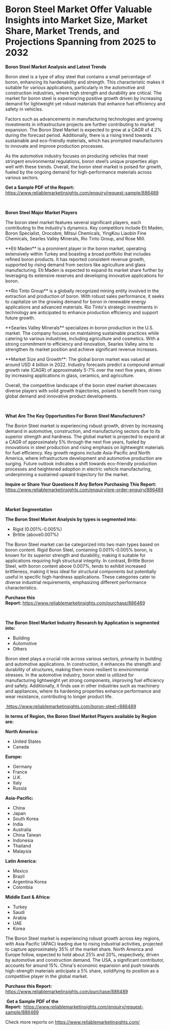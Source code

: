 <p><h1>Boron Steel Market Offer Valuable Insights into Market Size, Market Share, Market Trends, and Projections Spanning from 2025 to 2032</h1></p><p><strong>Boron Steel Market Analysis and Latest Trends</strong></p>
<p><p>Boron steel is a type of alloy steel that contains a small percentage of boron, enhancing its hardenability and strength. This characteristic makes it suitable for various applications, particularly in the automotive and construction industries, where high strength and durability are critical. The market for boron steel is experiencing positive growth driven by increasing demand for lightweight yet robust materials that enhance fuel efficiency and safety in vehicles.</p><p>Factors such as advancements in manufacturing technologies and growing investments in infrastructure projects are further contributing to market expansion. The Boron Steel Market is expected to grow at a CAGR of 4.2% during the forecast period. Additionally, there is a rising trend towards sustainable and eco-friendly materials, which has prompted manufacturers to innovate and improve production processes. </p><p>As the automotive industry focuses on producing vehicles that meet stringent environmental regulations, boron steel’s unique properties align well with these trends. Overall, the boron steel market is poised for growth, fueled by the ongoing demand for high-performance materials across various sectors.</p></p>
<p><strong>Get a Sample PDF of the Report:&nbsp;</strong> <a href="https://www.reliablemarketinsights.com/enquiry/request-sample/886489?utm_campaign=2206&utm_medium=2&utm_source=Github&utm_content=ia&utm_term=31032025&utm_id=boron-steel">https://www.reliablemarketinsights.com/enquiry/request-sample/886489</a></p>
<p>&nbsp;</p>
<p><strong>Boron Steel Major Market Players</strong></p>
<p><p>The boron steel market features several significant players, each contributing to the industry's dynamics. Key competitors include Eti Maden, Boron Specialist, Orocobre, Mitsui Chemicals, YingKou Liaobin Fine Chemicals, Searles Valley Minerals, Rio Tinto Group, and Rose Mill.</p><p>**Eti Maden** is a prominent player in the boron market, operating extensively within Turkey and boasting a broad portfolio that includes refined boron products. It has reported consistent revenue growth, supported by rising demand from sectors like agriculture and glass manufacturing. Eti Maden is expected to expand its market share further by leveraging its extensive reserves and developing innovative applications for boron.</p><p>**Rio Tinto Group** is a globally recognized mining entity involved in the extraction and production of boron. With robust sales performance, it seeks to capitalize on the growing demand for boron in renewable energy applications and advanced materials. Rio Tinto's strategic investments in technology are anticipated to enhance production efficiency and support future growth.</p><p>**Searles Valley Minerals** specializes in boron production in the U.S. market. The company focuses on maintaining sustainable practices while catering to various industries, including agriculture and cosmetics. With a strong commitment to efficiency and innovation, Searles Valley aims to strengthen its market position and achieve significant revenue increases.</p><p>**Market Size and Growth**: The global boron market was valued at around USD 4 billion in 2022. Industry forecasts predict a compound annual growth rate (CAGR) of approximately 5-7% over the next five years, driven by increasing applications in glass, ceramics, and agriculture.</p><p>Overall, the competitive landscape of the boron steel market showcases diverse players with solid growth trajectories, poised to benefit from rising global demand and innovative product developments.</p></p>
<p>&nbsp;</p>
<p><strong>What Are The Key Opportunities For Boron Steel Manufacturers?</strong></p>
<p><p>The Boron Steel market is experiencing robust growth, driven by increasing demand in automotive, construction, and manufacturing sectors due to its superior strength and hardness. The global market is projected to expand at a CAGR of approximately 5% through the next five years, fueled by innovations in steel production and rising emphasis on lightweight materials for fuel efficiency. Key growth regions include Asia-Pacific and North America, where infrastructure development and automotive production are surging. Future outlook indicates a shift towards eco-friendly production processes and heightened adoption in electric vehicle manufacturing, underpinning a sustained upward trajectory for the market.</p></p>
<p><strong>Inquire or Share Your Questions If Any Before Purchasing This Report:</strong> <a href="https://www.reliablemarketinsights.com/enquiry/pre-order-enquiry/886489?utm_campaign=2206&utm_medium=2&utm_source=Github&utm_content=ia&utm_term=31032025&utm_id=boron-steel">https://www.reliablemarketinsights.com/enquiry/pre-order-enquiry/886489</a></p>
<p>&nbsp;</p>
<p><strong>Market Segmentation</strong></p>
<p><strong>The Boron Steel Market Analysis by types is segmented into:</strong></p>
<p><ul><li>Rigid (0.001%-0.005%)</li><li>Brittle (above0.007%)</li></ul></p>
<p><p>The Boron Steel market can be categorized into two main types based on boron content. Rigid Boron Steel, containing 0.001%-0.005% boron, is known for its superior strength and durability, making it suitable for applications requiring high structural integrity. In contrast, Brittle Boron Steel, with boron content above 0.007%, tends to exhibit increased brittleness, making it less ideal for structural components but potentially useful in specific high-hardness applications. These categories cater to diverse industrial requirements, emphasizing different performance characteristics.</p></p>
<p><strong>Purchase this Report:&nbsp;</strong><a href="https://www.reliablemarketinsights.com/purchase/886489?utm_campaign=2206&utm_medium=2&utm_source=Github&utm_content=ia&utm_term=31032025&utm_id=boron-steel">https://www.reliablemarketinsights.com/purchase/886489</a></p>
<p>&nbsp;</p>
<p><strong>The Boron Steel Market Industry Research by Application is segmented into:</strong></p>
<p><ul><li>Building</li><li>Automotive</li><li>Others</li></ul></p>
<p><p>Boron steel plays a crucial role across various sectors, primarily in building and automotive applications. In construction, it enhances the strength and durability of structures, making them more resilient to environmental stresses. In the automotive industry, boron steel is utilized for manufacturing lightweight yet strong components, improving fuel efficiency and safety. Additionally, it finds use in other industries such as machinery and appliances, where its hardening properties enhance performance and wear resistance, contributing to longer product life.</p></p>
<p><a href="https://www.reliablemarketinsights.com/boron-steel-r886489?utm_campaign=2206&utm_medium=2&utm_source=Github&utm_content=ia&utm_term=31032025&utm_id=boron-steel">&nbsp;https://www.reliablemarketinsights.com/boron-steel-r886489</a></p>
<p><strong>In terms of Region, the Boron Steel Market Players available by Region are:</strong></p>
<p>
    <p> <strong> North America: </strong>
        <ul>
            <li>United States</li>
            <li>Canada</li>
        </ul>
        </p> 
    <p> <strong> Europe: </strong>
        <ul>
            <li>Germany</li>
            <li>France</li>
            <li>U.K.</li>
            <li>Italy</li>
            <li>Russia</li>
        </ul>
        </p> 
    <p> <strong> Asia-Pacific: </strong>
        <ul>
            <li>China</li>
            <li>Japan</li>
            <li>South Korea</li>
            <li>India</li>
            <li>Australia</li>
            <li>China Taiwan</li>
            <li>Indonesia</li>
            <li>Thailand</li>
            <li>Malaysia</li>
        </ul>
        </p> 
    <p> <strong> Latin America: </strong>
        <ul>
            <li>Mexico</li>
            <li>Brazil</li>
            <li>Argentina Korea</li>
            <li>Colombia</li>
        </ul>
        </p> 
    <p> <strong> Middle East & Africa: </strong>
        <ul>
            <li>Turkey</li>
            <li>Saudi</li>
            <li>Arabia</li>
            <li>UAE</li>
            <li>Korea</li>
        </ul>
    </p>
    </p>
<p><p>The Boron Steel market is experiencing robust growth across key regions, with Asia Pacific (APAC) leading due to rising industrial activities, projected to capture approximately 35% of the market share. North America and Europe follow, expected to hold about 25% and 20%, respectively, driven by automotive and construction demand. The USA, a significant contributor, accounts for around 15%. China's economic expansion and push towards high-strength materials anticipate a 5% share, solidifying its position as a competitive player in the global market.</p></p>
<p><strong>Purchase this Report: </strong><a href="https://www.reliablemarketinsights.com/purchase/886489?utm_campaign=2206&utm_medium=2&utm_source=Github&utm_content=ia&utm_term=31032025&utm_id=boron-steel">https://www.reliablemarketinsights.com/purchase/886489</a></p>
<p>&nbsp;<strong>Get a Sample PDF of the Report:&nbsp;&nbsp;</strong><a href="https://www.reliablemarketinsights.com/enquiry/request-sample/886489?utm_campaign=2206&utm_medium=2&utm_source=Github&utm_content=ia&utm_term=31032025&utm_id=boron-steel">https://www.reliablemarketinsights.com/enquiry/request-sample/886489</a></p>
<p><strong></strong></p>
<p>Check more reports on <a href="https://www.reliablemarketinsights.com/?utm_campaign=2206&utm_medium=2&utm_source=Github&utm_content=ia&utm_term=31032025&utm_id=boron-steel">https://www.reliablemarketinsights.com/</a></p>